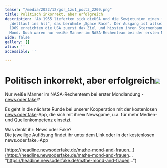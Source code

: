 ```yaml
---
teaser: "/media/2022/12/gsr_1zu1_post3_2209.png"
title: Politisch inkorrekt, aber erfolgreich
description: 'Ab 1955 lieferten sich dieUSA und die Sowjetunion einen jahrzehntelangen
  „Wettlauf ins All“, das berühmte „Space Race“. Der Ausgang ist allseits bekannt:
  1969 erreichten die USA zuerst das Ziel und hissten ihren Sternenbanner auf dem
  Mond. Doch waren nur weiße Männer im NASA-Rechenteam bei der ersten Mondlandung?'
wide: false
gallery: []
alias: ''
accessible: ''

---
```

# Politisch inkorrekt, aber erfolgreich![](/media/2022/12/gsr_1zu1_post3_2209.png)

Nur weiße Männer im NASA-Rechenteam bei erster Mondlandung - [news.oder.fake](https://www.facebook.com/newsoderfake?__cft__%5B0%5D=AZWzm60H-eJr02g7DZuzs5q1C6aszeTsbketeFXFhYbWrAmpIWVBbeDXupcKEddZKPv33gEM0HyUtA7Wvknd11j3A_Z9pn6Ge5jFTvgDPx4b6qrxRROpsy5F1DL2D8w_LDZuDv8V3HT_bMHlnGb8jYTxOC2RjJI2gp_sr6g1ccINoBKqTD4eMX1u5NxbJOLpBYIMk1y368uA07ySLEAn4GCc&__tn__=-%5DK-R)!?

Es geht in die nächste Runde bei unserer Kooperation mit der kostenlosen [news.oder.fake](https://www.facebook.com/newsoderfake?__cft__%5B0%5D=AZWzm60H-eJr02g7DZuzs5q1C6aszeTsbketeFXFhYbWrAmpIWVBbeDXupcKEddZKPv33gEM0HyUtA7Wvknd11j3A_Z9pn6Ge5jFTvgDPx4b6qrxRROpsy5F1DL2D8w_LDZuDv8V3HT_bMHlnGb8jYTxOC2RjJI2gp_sr6g1ccINoBKqTD4eMX1u5NxbJOLpBYIMk1y368uA07ySLEAn4GCc&__tn__=-%5DK-R)-App, die sich mit ihrem Newsgame, u.a. für mehr Medien- und Quellenkompetenz einsetzt.

Was denkt ihr: News oder Fake?  
Die jeweilige Auflösung findet ihr unter dem Link oder in der kostenlosen news.oder.fake.-App

[https://headline.newsoderfake.de/mathe-mond-and-frauen...](https://headline.newsoderfake.de/mathe-mond-and-frauen... "https://headline.newsoderfake.de/mathe-mond-and-frauen...")